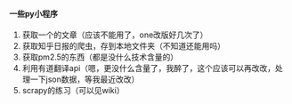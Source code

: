 #### 一些py小程序
1. 获取一个的文章（应该不能用了，one改版好几次了）
2. 获取知乎日报的爬虫，存到本地文件夹（不知道还能用吗）
3. 获取pm2.5的东西（都是没什么技术含量的）
4. 利用有道翻译api（嗯，更没什么含量了，我醉了，这个应该可以再改改，处理一下json数据，等我最近改改）
5. scrapy的练习（可以见wiki）
